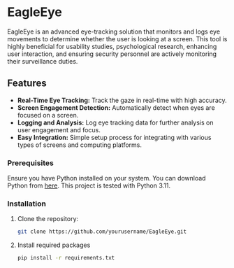 # EagleEye

EagleEye is an advanced eye-tracking solution that monitors and logs eye movements to determine whether the user is looking at a screen. This tool is highly beneficial for usability studies, psychological research, enhancing user interaction, and ensuring security personnel are actively monitoring their surveillance duties.

## Features

- **Real-Time Eye Tracking:** Track the gaze in real-time with high accuracy.
- **Screen Engagement Detection:** Automatically detect when eyes are focused on a screen.
- **Logging and Analysis:** Log eye tracking data for further analysis on user engagement and focus.
- **Easy Integration:** Simple setup process for integrating with various types of screens and computing platforms.

### Prerequisites

Ensure you have Python installed on your system. You can download Python from [here](https://www.python.org/downloads/). This project is tested with Python 3.11.

### Installation

1. Clone the repository:
   ```bash
   git clone https://github.com/yourusername/EagleEye.git

2. Install required packages
   ```bash
   pip install -r requirements.txt

